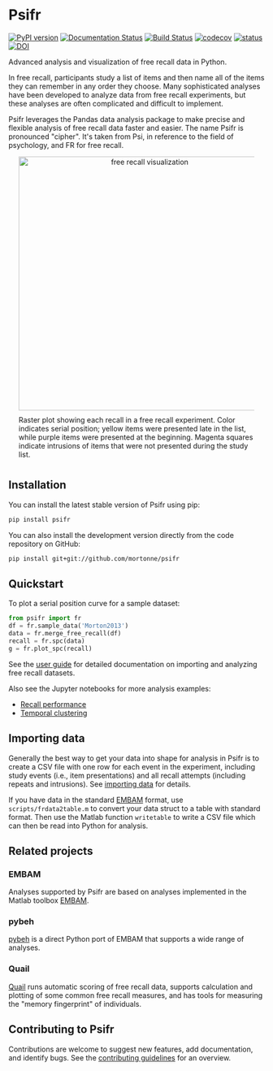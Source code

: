 # Psifr
[![PyPI version](https://badge.fury.io/py/psifr.svg)](https://badge.fury.io/py/psifr)
[![Documentation Status](https://readthedocs.org/projects/psifr/badge/?version=latest)](https://psifr.readthedocs.io/en/latest/?badge=latest)
[![Build Status](https://travis-ci.com/mortonne/psifr.svg?branch=master)](https://travis-ci.com/mortonne/psifr)
[![codecov](https://codecov.io/gh/mortonne/psifr/branch/master/graph/badge.svg)](https://codecov.io/gh/mortonne/psifr)
[![status](https://joss.theoj.org/papers/712d4452e465229d61d0e281d3d6f299/status.svg)](https://joss.theoj.org/papers/712d4452e465229d61d0e281d3d6f299)
[![DOI](https://zenodo.org/badge/248593723.svg)](https://zenodo.org/badge/latestdoi/248593723)

Advanced analysis and visualization of free recall data in Python.

In free recall, participants study a list of items and then name all of the items they can remember in any order they choose. Many sophisticated analyses have been developed to analyze data from free recall experiments, but these analyses are often complicated and difficult to implement. 

Psifr leverages the Pandas data analysis package to make precise and flexible analysis of free recall data faster and easier. The name Psifr is pronounced "cipher". It's taken from Psi, in reference to the field of psychology, and FR for free recall.

<div align="center">
  <div style="max-width:500px; margin:0 20px;">
    <img src="https://github.com/mortonne/psifr/blob/master/images/raster.png" alt="free recall visualization" width="500px">
    <div style="text-align:left; padding:10px 0;">
      Raster plot showing each recall in a free recall experiment. Color indicates serial position; yellow items were presented late in the list, while purple items were presented at the beginning. Magenta squares indicate intrusions of items that were not presented during the study list.
    </div>
  </div>
</div>

## Installation

You can install the latest stable version of Psifr using pip:

```bash
pip install psifr
```

You can also install the development version directly from the code
repository on GitHub:

```bash
pip install git+git://github.com/mortonne/psifr
```

## Quickstart

To plot a serial position curve for a sample dataset:

```python
from psifr import fr
df = fr.sample_data('Morton2013')
data = fr.merge_free_recall(df)
recall = fr.spc(data)
g = fr.plot_spc(recall)
```

See the [user guide](https://psifr.readthedocs.io/en/latest/guide/overview.html) for detailed documentation on importing and analyzing free recall datasets.

Also see the Jupyter notebooks for more analysis examples:
* [Recall performance](https://github.com/mortonne/psifr-notebooks/blob/master/demo_recall.ipynb)
* [Temporal clustering](https://github.com/mortonne/psifr-notebooks/blob/master/demo_lag_crp.ipynb)

## Importing data

Generally the best way to get your data into shape for analysis in Psifr is to create a CSV file with one row for each event in the experiment, including study events (i.e., item presentations) and all recall attempts (including repeats and intrusions). See [importing data](https://psifr.readthedocs.io/en/latest/guide/import.html) for details.

If you have data in the standard [EMBAM](https://github.com/vucml/EMBAM) format, use `scripts/frdata2table.m` to convert your data struct to a table with standard format. Then use the Matlab function `writetable` to write a CSV file which can then be read into Python for analysis.

## Related projects

### EMBAM
Analyses supported by Psifr are based on analyses implemented in the Matlab toolbox [EMBAM](https://github.com/vucml/EMBAM).

### pybeh
[pybeh](https://github.com/pennmem/pybeh) is a direct Python port of EMBAM that supports a wide range of analyses.

### Quail
[Quail](https://github.com/ContextLab/quail) runs automatic scoring of free recall data, supports calculation and plotting of some common free recall measures, and has tools for measuring the "memory fingerprint" of individuals.

## Contributing to Psifr

Contributions are welcome to suggest new features, add documentation, and identify bugs. See the [contributing guidelines](.github/CONTRIBUTING.md) for an overview. 
